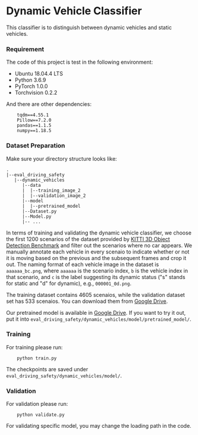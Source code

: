 # Dynamic Vehicle Classifier

This classifier is to distinguish between dynamic vehicles and static vehicles.

### Requirement
The code of this project is test in the following environment:
* Ubuntu 18.04.4 LTS
* Python 3.6.9
* PyTorch 1.0.0
* Torchvision 0.2.2

And there are other dependencies:
```
    tqdm==4.55.1
    Pillow==7.2.0
    pandas==1.1.5
    numpy==1.18.5
```

### Dataset Preparation
Make sure your directory structure looks like:
```
.
|--eval_driving_safety
   |--dynamic_vehicles
      |--data
      |  |--training_image_2
      |  |--validation_image_2
      |--model
      |  |--pretrained_model
      |--Dataset.py
      |--Model.py
      |-- ...
```

In terms of training and validating the dynamic vehicle classifier, we choose the first 1200 scenarios of the dataset provided by [KITTI 3D Object Detection Benchmark](http://www.cvlibs.net/datasets/kitti/eval_object.php?obj_benchmark=3d) and filter out the scenarios where no car appears. We manually annotate each vehicle in every scenaio to indicate whether or not it is moving based on the previous and the subsequent frames and crop it out. The naming format of each vehicle image in the dataset is `aaaaaa_bc.png`, where `aaaaaa` is the scenario index, `b` is the vehicle index in that scenario, and `c` is the label suggesting its dynamic status ("s" stands for static and "d" for dynamic), e.g., `000001_0d.png`.

The training dataset contains 4605 scenaios, while the validation dataset set has 533 scenaios. You can download them from [Google Drive](https://drive.google.com/file/d/13PCophxY-VY-glN1AmhwPkiFqD1h77BX/view?usp=sharing).

Our pretrained model is available in [Google Drive](https://drive.google.com/file/d/1IT8-3In3vB9PCxz2KrkhNffxlF-MYdqa/view?usp=sharing). If you want to try it out, put it into `eval_driving_safety/dynamic_vehicles/model/pretrained_model/`.

### Training
For training please run:
```
    python train.py
```

The checkpoints are saved under `eval_driving_safety/dynamic_vehicles/model/`.

### Validation
For validation please run:
```
    python validate.py
```

For validating specific model, you may change the loading path in the code.
